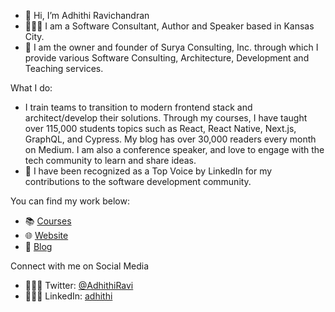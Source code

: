 - 👋 Hi, I’m Adhithi Ravichandran 
- 👩🏻‍💻 I am a Software Consultant, Author and Speaker based in Kansas City. 
- 🌅 I am the owner and founder of Surya Consulting, Inc. through which I provide various Software Consulting, Architecture, Development and Teaching services.

What I do: 
- I train teams to transition to modern frontend stack and architect/develop their solutions. Through my courses, I have taught over 115,000 students topics such as React, React Native, Next.js, GraphQL, and Cypress. My blog has over 30,000 readers every month on Medium. I am also a conference speaker, and love to engage with the tech community to learn and share ideas.
- 🏅 I have been recognized as a Top Voice by LinkedIn for my contributions to the software development community. 


You can find my work below:
- 📚 [Courses](https://www.pluralsight.com/profile/author/adhithi-ravichandran)
- 🌐 [Website](https://adhithiravichandran.com/)
- 📝 [Blog](https://adhithiravi.medium.com/)


Connect with me on Social Media
- 👩🏻‍💻 Twitter: [@AdhithiRavi](https://twitter.com/AdhithiRavi)
- 👩🏻‍💻 LinkedIn: [adhithi](https://www.linkedin.com/in/adhithi/)

<!---
adhithiravi/adhithiravi is a ✨ special ✨ repository because its `README.md` (this file) appears on your GitHub profile.
You can click the Preview link to take a look at your changes.
--->
